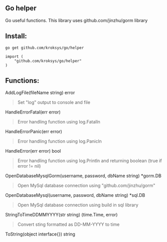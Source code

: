 ## Go helper

Go useful functions. This library uses github.com/jinzhu/gorm library

## Install:
```
go get github.com/kroksys/go/helper

import (
    "github.com/kroksys/go/helper"
)
```

## Functions:

AddLogFile(fileName string) error
> Set "log" output to console and file

HandleErrorFatal(err error)
> Error handling function using log.Fatalln

HandleErrorPanic(err error)
> Error handling function using log.Panicln

HandleError(err error) bool
> Error handling function using log.Println and returning boolean (true if error != nil)

OpenDatabaseMysqlGorm(username, password, dbName string) *gorm.DB
> Open MySql database connection using "github.com/jinzhu/gorm"

OpenDatabaseMysql(username, password, dbName string) *sql.DB
> Open MySql database connection using build in sql library

StringToTimeDDMMYYYY(str string) (time.Time, error)
> Convert sting formatted as DD-MM-YYYY to time

ToString(object interface{}) string
> 
